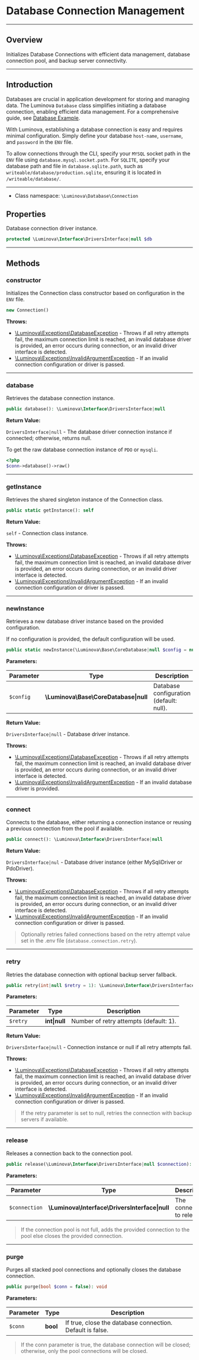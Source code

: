 # Database Connection Management

***

## Overview

Initializes Database Connections with efficient data management, database connection pool, and backup server connectivity.

***

## Introduction

Databases are crucial in application development for storing and managing data. The Luminova `Database` class simplifies initiating a database connection, enabling efficient data management. For a comprehensive guide, see [Database Example](/database/examples.md).

With Luminova, establishing a database connection is easy and requires minimal configuration. Simply define your database `host-name`, `username`, and `password` in the `ENV` file.

To allow connections through the CLI, specify your `MYSQL` socket path in the `ENV` file using `database.mysql.socket.path`. For `SQLITE`, specify your database path and file in `database.sqlite.path`, such as `writeable/database/production.sqlite`, ensuring it is located in `/writeable/database/`.

***

* Class namespace: `\Luminova\Database\Connection`

## Properties

Database connection driver instance.

```php
protected \Luminova\Interface\DriversInterface|null $db
```

***

## Methods

### constructor

Initializes the Connection class constructor based on configuration in the `ENV` file.

```php
new Connection()
```

**Throws:**

- [\Luminova\Exceptions\DatabaseException](/running/exceptions.md#databaseexception) - Throws if all retry attempts fail, the maximum connection limit is reached, an invalid database driver is provided, an error occurs during connection, or an invalid driver interface is detected.
- [\Luminova\Exceptions\InvalidArgumentException](/running/exceptions.md#invalidargumentexception) - If an invalid connection configuration or driver is passed.

***

### database

Retrieves the database connection instance.

```php
public database(): \Luminova\Interface\DriversInterface|null
```

**Return Value:**

`DriversInterface|null` - The database driver connection instance if connected; otherwise, returns null.

To get the raw database connection instance of `PDO` or `mysqli`.

```php
<?php 
$conn->database()->raw()
```

***

### getInstance

Retrieves the shared singleton instance of the Connection class.

```php
public static getInstance(): self
```

**Return Value:**

`self` - Connection class instance.

**Throws:**
- [\Luminova\Exceptions\DatabaseException](/running/exceptions.md#databaseexception) - Throws if all retry attempts fail, the maximum connection limit is reached, an invalid database driver is provided, an error occurs during connection, or an invalid driver interface is detected.
- [\Luminova\Exceptions\InvalidArgumentException](/running/exceptions.md#invalidargumentexception) - If an invalid connection configuration or driver is passed.

***

### newInstance

Retrieves a new database driver instance based on the provided configuration.

If no configuration is provided, the default configuration will be used.

```php
public static newInstance(\Luminova\Base\CoreDatabase|null $config = null): \Luminova\Interface\DriversInterface|null
```

**Parameters:**

| Parameter | Type | Description |
|-----------|------|-------------|
| `$config` | **\Luminova\Base\CoreDatabase&#124;null** | Database configuration (default: null). |

**Return Value:**

`DriversInterface|null` - Database driver instance.

**Throws:**

- [\Luminova\Exceptions\DatabaseException](/running/exceptions.md#databaseexception) - Throws if all retry attempts fail, the maximum connection limit is reached, an invalid database driver is provided, an error occurs during connection, or an invalid driver interface is detected.
- [\Luminova\Exceptions\InvalidArgumentException](/running/exceptions.md#invalidargumentexception) - If an invalid database driver is provided.

***

### connect

Connects to the database, either returning a connection instance or reusing a previous connection from the pool if available.

```php
public connect(): \Luminova\Interface\DriversInterface|null
```

**Return Value:**

`DriversInterface|nul` - Database driver instance (either MySqliDriver or PdoDriver).

**Throws:**

- [\Luminova\Exceptions\DatabaseException](/running/exceptions.md#databaseexception) - Throws if all retry attempts fail, the maximum connection limit is reached, an invalid database driver is provided, an error occurs during connection, or an invalid driver interface is detected.
- [\Luminova\Exceptions\InvalidArgumentException](/running/exceptions.md#invalidargumentexception) - If an invalid connection configuration or driver is passed.

> Optionally retries failed connections based on the retry attempt value set in the .env file (`database.connection.retry`).

***

### retry

Retries the database connection with optional backup server fallback.

```php
public retry(int|null $retry = 1): \Luminova\Interface\DriversInterface|null
```

**Parameters:**

| Parameter | Type | Description |
|-----------|------|-------------|
| `$retry` | **int&#124;null** | Number of retry attempts (default: 1). |

**Return Value:**

`DriversInterface|null` - Connection instance or null if all retry attempts fail.

**Throws:**

- [\Luminova\Exceptions\DatabaseException](/running/exceptions.md#databaseexception) - Throws if all retry attempts fail, the maximum connection limit is reached, an invalid database driver is provided, an error occurs during connection, or an invalid driver interface is detected.
- [\Luminova\Exceptions\InvalidArgumentException](/running/exceptions.md#invalidargumentexception) - If an invalid connection configuration or driver is passed.

> If the retry parameter is set to null, retries the connection with backup servers if available.

***

### release

Releases a connection back to the connection pool.

```php
public release(\Luminova\Interface\DriversInterface|null $connection): void
```

**Parameters:**

| Parameter | Type | Description |
|-----------|------|-------------|
| `$connection` | **\Luminova\Interface\DriversInterface&#124;null** | The connection to release. |

> If the connection pool is not full, adds the provided connection to the pool else closes the provided connection.

***

### purge

Purges all stacked pool connections and optionally closes the database connection.

```php
public purge(bool $conn = false): void
```

**Parameters:**

| Parameter | Type | Description |
|-----------|------|-------------|
| `$conn` | **bool** | If true, close the database connection. Default is false. |

> If the conn parameter is true, the database connection will be closed; otherwise, only the pool connections will be closed.